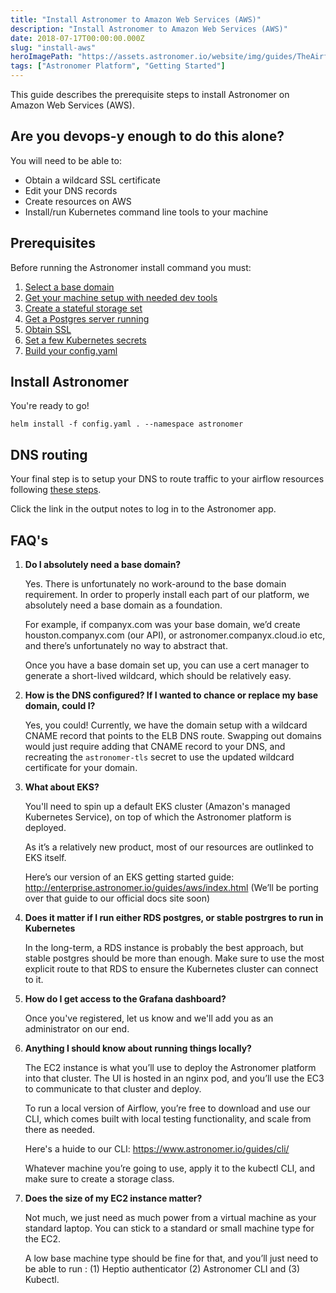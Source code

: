 ```yaml
---
title: "Install Astronomer to Amazon Web Services (AWS)"
description: "Install Astronomer to Amazon Web Services (AWS)"
date: 2018-07-17T00:00:00.000Z
slug: "install-aws"
heroImagePath: "https://assets.astronomer.io/website/img/guides/TheAirflowUI_preview.png"
tags: ["Astronomer Platform", "Getting Started"]
---
```


This guide describes the prerequisite steps to install Astronomer on Amazon Web Services (AWS).

## Are you devops-y enough to do this alone?

You will need to be able to:

* Obtain a wildcard SSL certificate
* Edit your DNS records
* Create resources on AWS
* Install/run Kubernetes command line tools to your machine

## Prerequisites

Before running the Astronomer install command you must:

1. [Select a base domain](/guides/install-base-domain)
1. [Get your machine setup with needed dev tools](/guides/install-dev-env)
1. [Create a stateful storage set](/guides/install-aws-stateful-set)
1. [Get a Postgres server running](/guides/install-postgres)
1. [Obtain SSL](/guides/install-ssl)
1. [Set a few Kubernetes secrets](/guides/install-k8s-secrets)
1. [Build your config.yaml](/guides/install-config)


## Install Astronomer

You're ready to go!

```shell
helm install -f config.yaml . --namespace astronomer
```

## DNS routing

Your final step is to setup your DNS to route traffic to your airflow resources following [these steps](/guides/install-aws-dns).

Click the link in the output notes to log in to the Astronomer app.

## FAQ's

1. **Do I absolutely need a base domain?**

    Yes. There is unfortunately no work-around to the base domain requirement. In order to properly install each part of our platform, we absolutely need a base domain as a foundation.
    
    For example, if companyx.com was your base domain, we’d create houston.companyx.com (our API), or astronomer.companyx.cloud.io etc, and there’s unfortunately no way to abstract that.


    Once you have a base domain set up, you can use a cert manager to generate a short-lived wildcard, which should be relatively easy.

2. **How is the DNS configured? If I wanted to chance or replace my base domain, could I?**

    Yes, you could! Currently, we have the domain setup with a wildcard CNAME record that points to the ELB DNS route. Swapping out domains would just require adding that CNAME record to your DNS, and recreating the `astronomer-tls` secret to use the updated wildcard certificate for your domain. 

3. **What about EKS?**

    You'll need to spin up a default EKS cluster (Amazon's managed Kubernetes Service), on top of which the Astronomer platform is deployed.
    
    As it’s a relatively new product, most of our resources are outlinked to EKS itself.
    
    Here’s our version of an EKS getting started guide: http://enterprise.astronomer.io/guides/aws/index.html (We’ll be porting over that guide to our official docs site soon)

4. **Does it matter if I run either RDS postgres, or stable postrgres to run in Kubernetes**

    In the long-term, a RDS instance is probably the best approach, but stable postgres should be more than enough. Make sure to use the most explicit route to that RDS to ensure the Kubernetes cluster can connect to it.

5. **How do I get access to the Grafana dashboard?**

    Once you've registered, let us know and we'll add you as an administrator on our end. 

6. **Anything I should know about running things locally?**

    The EC2 instance is what you’ll use to deploy the Astronomer platform into that cluster. The UI is hosted in an nginx pod, and you’ll use the EC3 to communicate to that cluster and deploy.
    
    To run a local version of Airflow, you’re free to download and use our CLI, which comes built with local testing functionality, and scale from there as needed.
    
    Here's a huide to our CLI: https://www.astronomer.io/guides/cli/
    
    Whatever machine you’re going to use, apply it to the kubectl CLI, and make sure to create a storage class.
7. **Does the size of my EC2 instance matter?**

    Not much, we just need as much power from a virtual machine as your standard laptop. You can stick to a standard or small machine type for the EC2.
    
    A low base machine type should be fine for that, and you’ll just need to be able to run : (1) Heptio authenticator (2) Astronomer CLI and (3) Kubectl. 




    

